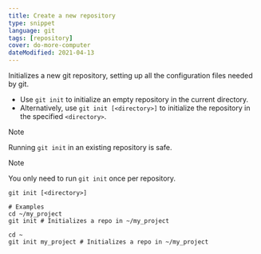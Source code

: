 ```yaml
---
title: Create a new repository
type: snippet
language: git
tags: [repository]
cover: do-more-computer
dateModified: 2021-04-13
---
```


Initializes a new git repository, setting up all the configuration files needed by git.

- Use `git init` to initialize an empty repository in the current directory.
- Alternatively, use `git init [<directory>]` to initialize the repository in the specified `<directory>`.

> [!NOTE]
>
> Running `git init` in an existing repository is safe.

> [!NOTE]
>
> You only need to run `git init` once per repository.

```shell
git init [<directory>]

# Examples
cd ~/my_project
git init # Initializes a repo in ~/my_project

cd ~
git init my_project # Initializes a repo in ~/my_project
```
